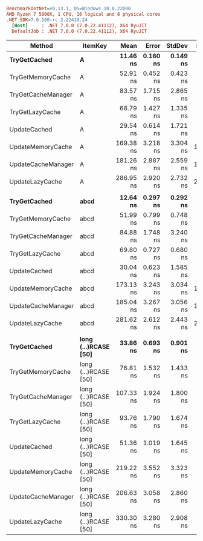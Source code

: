 ``` ini

BenchmarkDotNet=v0.13.1, OS=Windows 10.0.22000
AMD Ryzen 7 5800X, 1 CPU, 16 logical and 8 physical cores
.NET SDK=7.0.100-rc.2.22419.24
  [Host]     : .NET 7.0.0 (7.0.22.41112), X64 RyuJIT
  DefaultJob : .NET 7.0.0 (7.0.22.41112), X64 RyuJIT


```
|             Method |              ItemKey |      Mean |    Error |   StdDev | Ratio | RatioSD |  Gen 0 | Allocated |
|------------------- |--------------------- |----------:|---------:|---------:|------:|--------:|-------:|----------:|
|       **TryGetCached** |                    **A** |  **11.46 ns** | **0.160 ns** | **0.149 ns** |  **1.00** |    **0.00** |      **-** |         **-** |
|  TryGetMemoryCache |                    A |  52.91 ns | 0.452 ns | 0.423 ns |  4.62 |    0.05 |      - |         - |
| TryGetCacheManager |                    A |  83.57 ns | 1.715 ns | 2.865 ns |  7.33 |    0.28 |      - |         - |
|    TryGetLazyCache |                    A |  68.79 ns | 1.427 ns | 1.335 ns |  6.00 |    0.15 |      - |         - |
|       UpdateCached |                    A |  29.54 ns | 0.614 ns | 1.721 ns |  2.56 |    0.17 | 0.0001 |      40 B |
|  UpdateMemoryCache |                    A | 169.38 ns | 3.218 ns | 3.304 ns | 14.78 |    0.33 | 0.0007 |     224 B |
| UpdateCacheManager |                    A | 181.26 ns | 2.887 ns | 2.559 ns | 15.80 |    0.21 | 0.0005 |     160 B |
|    UpdateLazyCache |                    A | 286.95 ns | 2.920 ns | 2.732 ns | 25.04 |    0.41 | 0.0014 |     480 B |
|                    |                      |           |          |          |       |         |        |           |
|       **TryGetCached** |                 **abcd** |  **12.64 ns** | **0.297 ns** | **0.292 ns** |  **1.00** |    **0.00** |      **-** |         **-** |
|  TryGetMemoryCache |                 abcd |  51.99 ns | 0.799 ns | 0.748 ns |  4.11 |    0.07 |      - |         - |
| TryGetCacheManager |                 abcd |  84.88 ns | 1.748 ns | 3.240 ns |  6.71 |    0.27 |      - |         - |
|    TryGetLazyCache |                 abcd |  69.80 ns | 0.727 ns | 0.680 ns |  5.51 |    0.15 |      - |         - |
|       UpdateCached |                 abcd |  30.04 ns | 0.623 ns | 1.585 ns |  2.37 |    0.14 | 0.0001 |      40 B |
|  UpdateMemoryCache |                 abcd | 173.13 ns | 3.243 ns | 3.034 ns | 13.68 |    0.44 | 0.0007 |     224 B |
| UpdateCacheManager |                 abcd | 185.04 ns | 3.267 ns | 3.056 ns | 14.62 |    0.38 | 0.0005 |     160 B |
|    UpdateLazyCache |                 abcd | 281.62 ns | 2.612 ns | 2.443 ns | 22.25 |    0.49 | 0.0014 |     480 B |
|                    |                      |           |          |          |       |         |        |           |
|       **TryGetCached** | **long (...)RCASE [50]** |  **33.86 ns** | **0.693 ns** | **0.901 ns** |  **1.00** |    **0.00** |      **-** |         **-** |
|  TryGetMemoryCache | long (...)RCASE [50] |  76.81 ns | 1.532 ns | 1.433 ns |  2.26 |    0.07 |      - |         - |
| TryGetCacheManager | long (...)RCASE [50] | 107.33 ns | 1.924 ns | 1.800 ns |  3.16 |    0.13 |      - |         - |
|    TryGetLazyCache | long (...)RCASE [50] |  93.76 ns | 1.790 ns | 1.674 ns |  2.76 |    0.11 |      - |         - |
|       UpdateCached | long (...)RCASE [50] |  51.36 ns | 1.019 ns | 1.645 ns |  1.52 |    0.06 | 0.0001 |      40 B |
|  UpdateMemoryCache | long (...)RCASE [50] | 219.22 ns | 3.552 ns | 3.323 ns |  6.46 |    0.22 | 0.0007 |     224 B |
| UpdateCacheManager | long (...)RCASE [50] | 206.63 ns | 3.058 ns | 2.860 ns |  6.09 |    0.21 | 0.0005 |     160 B |
|    UpdateLazyCache | long (...)RCASE [50] | 330.30 ns | 3.280 ns | 2.908 ns |  9.75 |    0.29 | 0.0014 |     480 B |
